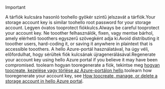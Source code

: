 > [!IMPORTANT]
> <span data-ttu-id="76f63-101">A tárfiók kulcsára hasonló toohello gyökér szintű jelszavát a tárfiók.</span><span class="sxs-lookup"><span data-stu-id="76f63-101">Your storage account key is similar toohello root password for your storage account.</span></span> <span data-ttu-id="76f63-102">Legyen óvatos tooprotect fiókkulcs.</span><span class="sxs-lookup"><span data-stu-id="76f63-102">Always be careful tooprotect your account key.</span></span> <span data-ttu-id="76f63-103">Ne tooother felhasználók, fixen, vagy mentse bárhol, amely elérhető tooothers egyszerű szövegként adja ki.</span><span class="sxs-lookup"><span data-stu-id="76f63-103">Avoid distributing it tooother users, hard-coding it, or saving it anywhere in plaintext that is accessible tooothers.</span></span> <span data-ttu-id="76f63-104">A hello Azure-portál használatával, ha úgy véli, előfordulhat, hogy sérültek fiók kulcsának újragenerálásával.</span><span class="sxs-lookup"><span data-stu-id="76f63-104">Regenerate your account key using hello Azure portal if you believe it may have been compromised.</span></span> <span data-ttu-id="76f63-105">toolearn hogyan tooregenerate a fiók, tekintse meg [hogyan toocreate, kezelése vagy törlése az Azure-portálon hello](../articles/storage/common/storage-create-storage-account.md#manage-your-storage-account).</span><span class="sxs-lookup"><span data-stu-id="76f63-105">toolearn how tooregenerate your account key, see [How toocreate, manage, or delete a storage account in hello Azure portal](../articles/storage/common/storage-create-storage-account.md#manage-your-storage-account).</span></span>
> 
> 
